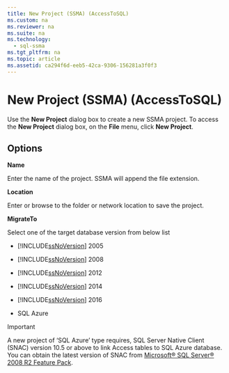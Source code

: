 ```yaml
---
title: New Project (SSMA) (AccessToSQL)
ms.custom: na
ms.reviewer: na
ms.suite: na
ms.technology: 
  - sql-ssma
ms.tgt_pltfrm: na
ms.topic: article
ms.assetid: ca294f6d-eeb5-42ca-9306-156281a3f0f3
---
```

# New Project (SSMA) (AccessToSQL)
Use the **New Project** dialog box to create a new SSMA project. To access the **New Project** dialog box, on the **File** menu, click **New Project**.  
  
## Options  
**Name**  
  
Enter the name of the project. SSMA will append the file extension.  
  
**Location**  
  
Enter or browse to the folder or network location to save the project.  
  
**MigrateTo**  
  
Select one of the target database version from below list  
  
-   [!INCLUDE[ssNoVersion](../content/includes/ssNoVersion_md.md)] 2005  
  
-   [!INCLUDE[ssNoVersion](../content/includes/ssNoVersion_md.md)] 2008  
  
-   [!INCLUDE[ssNoVersion](../content/includes/ssNoVersion_md.md)] 2012  
  
-   [!INCLUDE[ssNoVersion](../content/includes/ssNoVersion_md.md)] 2014  
  
-   [!INCLUDE[ssNoVersion](../content/includes/ssNoVersion_md.md)] 2016  
  
-   SQL Azure  
  
> [!IMPORTANT]  
> A new project of ‘SQL Azure’ type requires, SQL Server Native Client (SNAC) version 10.5 or above to link Access tables to SQL Azure database.   
> You can obtain the latest version of SNAC from [Microsoft® SQL Server® 2008 R2 Feature Pack](http://go.microsoft.com/fwlink/?LinkId=196940).  
  
